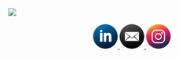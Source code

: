 <img src="https://capsule-render.vercel.app/api?type=waving&color=D9BED1&height=300&section=header&text=Hi%20there!&fontSize=70&fontAlignY=40&desc=welcome%20to%20silvia's%20github%20pages&descSize=20&descAlignY=55" />

<p align="center">
  <a href="https://www.linkedin.com/in/silvia-lin-9199a226b/">
    <img height="50" src="icon-images/icon-linkedin.png"/>
  </a>
  <a href="mailto:silvialin0810@gmail.com">
    <img height="50" src="icon-images/icon-mail.png"/>
  </a>
  <a href="https://instagram.com/silviaiaiaiaia">
    <img height="50" src="icon-images/icon-instagram.png"/>
  </a>
</p>

<!--
**silviaiaia/silviaiaia** is a ✨ _special_ ✨ repository because its `README.md` (this file) appears on your GitHub profile.
